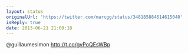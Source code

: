 ```yaml
---
layout: status
originalUrl: 'https://twitter.com/marcgg/status/348185884614615040'
isReply: true
date: 2013-06-21 21:09:18
---
```


@guillaumesimon http://t.co/gvPoQEsWBp
